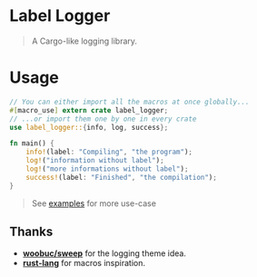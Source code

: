 # Label Logger

> A Cargo-like logging library.

# Usage

```rust
// You can either import all the macros at once globally...
#[macro_use] extern crate label_logger;
// ...or import them one by one in every crate
use label_logger::{info, log, success};

fn main() {
    info!(label: "Compiling", "the program");
    log!("information without label");
    log!("more informations without label");
    success!(label: "Finished", "the compilation");
}
```

> See [examples](https://github.com/MrNossiom/label-logger/tree/main/examples) for more use-case

## Thanks

-   **[woobuc/sweep](https://github.com/woobuc/sweep)** for the logging theme idea.
-   **[rust-lang](https://github.com/rust-lang/log)** for macros inspiration.
